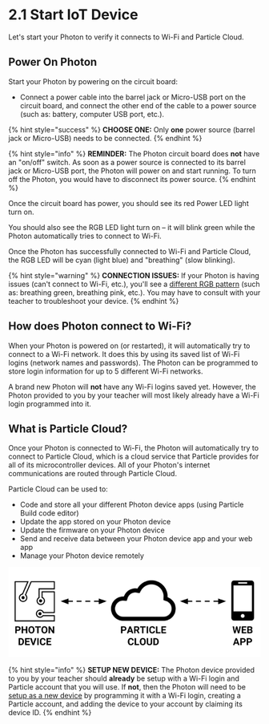 # 2.1 Start IoT Device

Let's start your Photon to verify it connects to Wi-Fi and Particle Cloud.

## Power On Photon

Start your Photon by powering on the circuit board:

* Connect a power cable into the barrel jack or Micro-USB port on the circuit board, and connect the other end of the cable to a power source \(such as:  battery, computer USB port, etc.\).

{% hint style="success" %}
**CHOOSE ONE:**  Only **one** power source \(barrel jack or Micro-USB\) needs to be connected.
{% endhint %}

{% hint style="info" %}
**REMINDER:**  The Photon circuit board does **not** have an "on/off" switch. As soon as a power source is connected to its barrel jack or Micro-USB port, the Photon will power on and start running. To turn off the Photon, you would have to disconnect its power source.
{% endhint %}

Once the circuit board has power, you should see its red Power LED light turn on.

You should also see the RGB LED light turn on – it will blink green while the Photon automatically tries to connect to Wi-Fi.

Once the Photon has successfully connected to Wi-Fi and Particle Cloud, the RGB LED will be cyan \(light blue\) and "breathing" \(slow blinking\).

{% hint style="warning" %}
**CONNECTION ISSUES:**  If your Photon is having issues \(can't connect to Wi-Fi, etc.\), you'll see a [different RGB pattern](https://docs.idew.org/code-internet-of-things/tutorials/meet-your-iot-kit/1.1-circuit-board#normal-rgb-patterns) \(such as:  breathing green, breathing pink, etc.\). You may have to consult with your teacher to troubleshoot your device.
{% endhint %}

## How does Photon connect to Wi-Fi?

When your Photon is powered on \(or restarted\), it will automatically try to connect to a Wi-Fi network.  It does this by using its saved list of Wi-Fi logins \(network names and passwords\). The Photon can be programmed to store login information for up to 5 different Wi-Fi networks.

A brand new Photon will **not** have any Wi-Fi logins saved yet. However, the Photon provided to you by your teacher will most likely already have a Wi-Fi login programmed into it.

## What is Particle Cloud?

Once your Photon is connected to Wi-Fi, the Photon will automatically try to connect to Particle Cloud, which is a cloud service that Particle provides for all of its microcontroller devices. All of your Photon's internet communications are routed through Particle Cloud.

Particle Cloud can be used to:

* Code and store all your different Photon device apps \(using Particle Build code editor\)
* Update the app stored on your Photon device
* Update the firmware on your Photon device
* Send and receive data between your Photon device app and your web app
* Manage your Photon device remotely

![](../../.gitbook/assets/particle-cloud%20%281%29.png)

{% hint style="info" %}
**SETUP NEW DEVICE:**  The Photon device provided to you by your teacher should **already** be setup with a Wi-Fi login and Particle account that you will use. If **not**, then the Photon will need to be [setup as a new device](https://docs.particle.io/guide/getting-started/start/photon/#connect-your-photon) by programming it with a Wi-Fi login, creating a Particle account, and adding the device to your account by claiming its device ID.
{% endhint %}

